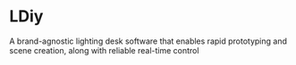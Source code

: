 # LDiy
A brand-agnostic lighting desk software that enables rapid prototyping and scene creation, along with reliable real-time control
